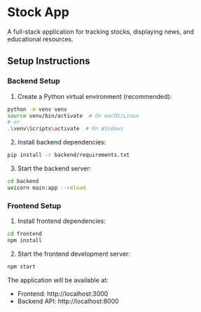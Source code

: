 # Stock App

A full-stack application for tracking stocks, displaying news, and educational resources.

## Setup Instructions

### Backend Setup
1. Create a Python virtual environment (recommended):
```bash
python -m venv venv
source venv/bin/activate  # On macOS/Linux
# or
.\venv\Scripts\activate  # On Windows
```

2. Install backend dependencies:
```bash
pip install -r backend/requirements.txt
```

3. Start the backend server:
```bash
cd backend
uvicorn main:app --reload
```

### Frontend Setup
1. Install frontend dependencies:
```bash
cd frontend
npm install
```

2. Start the frontend development server:
```bash
npm start
```

The application will be available at:
- Frontend: http://localhost:3000
- Backend API: http://localhost:8000 